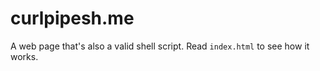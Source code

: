 # curlpipesh.me

A web page that's also a valid shell script. Read `index.html` to see how it
works.